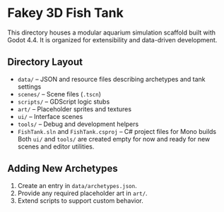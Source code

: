 # Fakey 3D Fish Tank

This directory houses a modular aquarium simulation scaffold built with Godot 4.4.
It is organized for extensibility and data-driven development.

## Directory Layout
- `data/` – JSON and resource files describing archetypes and tank settings
- `scenes/` – Scene files (`.tscn`)
- `scripts/` – GDScript logic stubs
- `art/` – Placeholder sprites and textures
- `ui/` – Interface scenes
- `tools/` – Debug and development helpers
- `FishTank.sln` and `FishTank.csproj` – C# project files for Mono builds
Both `ui/` and `tools/` are created empty for now and ready for new scenes and editor utilities.

## Adding New Archetypes
1. Create an entry in `data/archetypes.json`.
2. Provide any required placeholder art in `art/`.
3. Extend scripts to support custom behavior.
